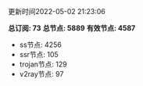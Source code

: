 更新时间2022-05-02 21:23:06

**总订阅: 73**
**总节点: 5889**
**有效节点: 4587**
- ss节点: 4256
- ssr节点: 105
- trojan节点: 129
- v2ray节点: 97
